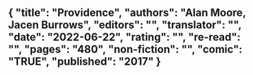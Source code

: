 {
 "title": "Providence",
 "authors": "Alan Moore, Jacen Burrows",
 "editors": "",
 "translator": "",
 "date": "2022-06-22",
 "rating": "",
 "re-read": "",
 "pages": "480",
 "non-fiction": "",
 "comic": "TRUE",
 "published": "2017"
}
---

